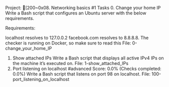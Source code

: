 Project: [200~0x08. Networking basics #1
Tasks
0. Change your home IP
Write a Bash script that configures an Ubuntu server with the below requirements.

Requirements:

localhost resolves to 127.0.0.2
facebook.com resolves to 8.8.8.8.
The checker is running on Docker, so make sure to read this
File: 0-change_your_home_IP
1. Show attached IPs
Write a Bash script that displays all active IPv4 IPs on the machine it’s executed on.
File: 1-show_attached_IPs
2. Port listening on localhost
#advanced
Score: 0.0% (Checks completed: 0.0%)
Write a Bash script that listens on port 98 on localhost.
File: 100-port_listening_on_localhost
